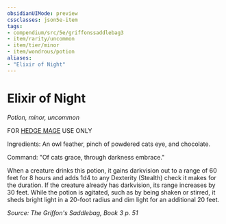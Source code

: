```yaml
---
obsidianUIMode: preview
cssclasses: json5e-item
tags:
- compendium/src/5e/griffonssaddlebag3
- item/rarity/uncommon
- item/tier/minor
- item/wondrous/potion
aliases: 
- "Elixir of Night"
---
```

# Elixir of Night
*Potion, minor, uncommon*  


FOR [HEDGE MAGE](compendium/classes/wizard-hedge-mage-griffonssaddlebag3.md#Hedge%20Mage%20(Level%202)) USE ONLY

Ingredients: An owl feather, pinch of powdered cats eye, and chocolate.

Command: "Of cats grace, through darkness embrace."

When a creature drinks this potion, it gains darkvision out to a range of 60 feet for 8 hours and adds 1d4 to any Dexterity (Stealth) check it makes for the duration. If the creature already has darkvision, its range increases by 30 feet. While the potion is agitated, such as by being shaken or stirred, it sheds bright light in a 20-foot radius and dim light for an additional 20 feet.

*Source: The Griffon's Saddlebag, Book 3 p. 51*